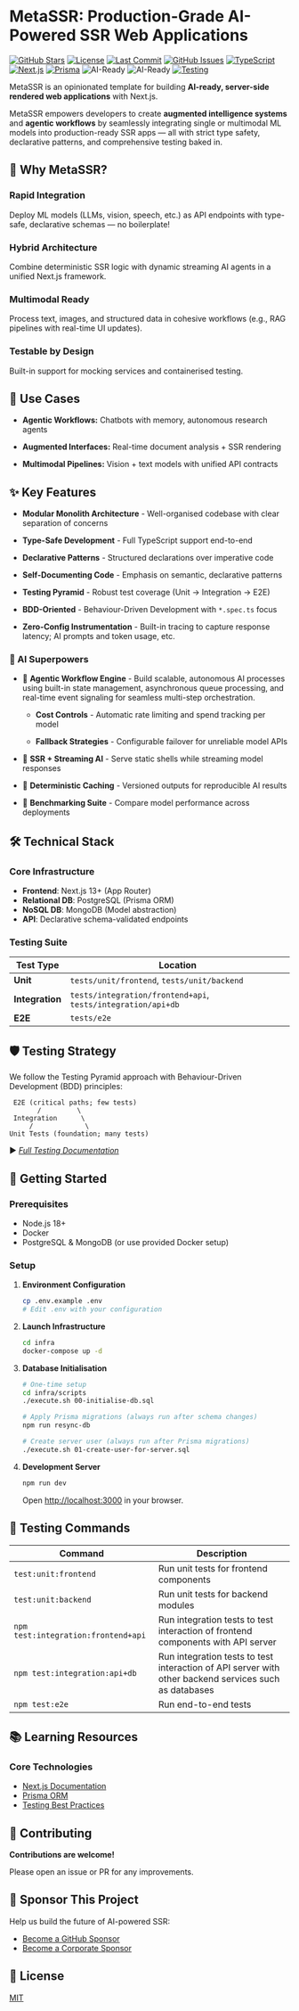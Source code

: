 # MetaSSR: Production-Grade AI-Powered SSR Web Applications

[![GitHub Stars](https://img.shields.io/github/stars/TejBirringTM/meta-ssr?style=social)](https://github.com/TejBirringTM/meta-ssr/stargazers)
[![License](https://img.shields.io/github/license/TejBirringTM/meta-ssr?color=blue)](LICENSE)
[![Last Commit](https://img.shields.io/github/last-commit/TejBirringTM/meta-ssr?q=is%3Aissue%20state%3Aopen)](https://github.com/TejBirringTM/meta-ssr/commits/main)
[![GitHub Issues](https://img.shields.io/github/issues/TejBirringTM/meta-ssr)](https://github.com/TejBirringTM/meta-ssr/issues/?q=is%3Aissue%20state%3Aopen)
[![TypeScript](https://img.shields.io/badge/TypeScript-5+-3178C6?logo=typescript&logoColor=white)](https://www.typescriptlang.org)
[![Next.js](https://img.shields.io/badge/Next.js-15+-000000?logo=next.js&logoColor=white)](https://nextjs.org)
[![Prisma](https://img.shields.io/badge/Prisma-ORM-2D3748?logo=prisma&logoColor=white)](https://www.prisma.io)
![AI-Ready](https://img.shields.io/badge/AI--Ready-Augmented_Intelligence-FF6F00)
![AI-Ready](https://img.shields.io/badge/AI--Ready-Agentic_Workflows-FF6F00)
[![Testing](https://img.shields.io/badge/Testing%20Coverage-Unit%20%7C%20Integration%20%7C%20E2E-25A162)](./tests/README.md)

MetaSSR is an opinionated template for building **AI-ready, server-side rendered web applications** with Next.js.

MetaSSR empowers developers to create **augmented intelligence systems** and **agentic workflows** by seamlessly integrating single or multimodal ML models into production-ready SSR apps — all with strict type safety, declarative patterns, and comprehensive testing baked in.

## 🎯 Why MetaSSR?

### Rapid Integration

Deploy ML models (LLMs, vision, speech, etc.) as API endpoints with type-safe, declarative schemas — no boilerplate!

### Hybrid Architecture

Combine deterministic SSR logic with dynamic streaming AI agents in a unified Next.js framework.

### Multimodal Ready

Process text, images, and structured data in cohesive workflows (e.g., RAG pipelines with real-time UI updates).

### Testable by Design

Built-in support for mocking services and containerised testing.

## 🧩 Use Cases

- **Agentic Workflows:** Chatbots with memory, autonomous research agents

- **Augmented Interfaces:** Real-time document analysis + SSR rendering

- **Multimodal Pipelines:** Vision + text models with unified API contracts

## ✨ Key Features

- **Modular Monolith Architecture** - Well-organised codebase with clear separation of concerns

- **Type-Safe Development** - Full TypeScript support end-to-end

- **Declarative Patterns** - Structured declarations over imperative code

- **Self-Documenting Code** - Emphasis on semantic, declarative patterns

- **Testing Pyramid** - Robust test coverage (Unit → Integration → E2E)

- **BDD-Oriented** - Behaviour-Driven Development with `*.spec.ts` focus

- **Zero-Config Instrumentation** - Built-in tracing to capture response latency; AI prompts and token usage, etc.

### 🦾 AI Superpowers

- 🚧 **Agentic Workflow Engine** - Build scalable, autonomous AI processes using built-in state management, asynchronous queue processing, and real-time event signaling for seamless multi-step orchestration.

  - **Cost Controls** -
  Automatic rate limiting and spend tracking per model

  - **Fallback Strategies** - Configurable failover for unreliable model APIs

- 🚧 **SSR + Streaming AI** - Serve static shells while streaming model responses

- 🚧 **Deterministic Caching** - Versioned outputs for reproducible AI results

- 🚧 **Benchmarking Suite** - Compare model performance across deployments

## 🛠️ Technical Stack

### Core Infrastructure

- **Frontend**: Next.js 13+ (App Router)
- **Relational DB**: PostgreSQL (Prisma ORM)
- **NoSQL DB**: MongoDB (Model abstraction)
- **API**: Declarative schema-validated endpoints

### Testing Suite

| Test Type       | Location                                                     |
| --------------- | ------------------------------------------------------------ |
| **Unit**        | `tests/unit/frontend`, `tests/unit/backend`                  |
| **Integration** | `tests/integration/frontend+api`, `tests/integration/api+db` |
| **E2E**         | `tests/e2e`                                                  |

## 🛡️ Testing Strategy

We follow the Testing Pyramid approach with Behaviour-Driven Development (BDD) principles:

```text
 E2E (critical paths; few tests)
       /         \
 Integration      \
     /             \
Unit Tests (foundation; many tests)
```

▶ _[Full Testing Documentation](./tests/README.md)_

## 🚀 Getting Started

### Prerequisites

- Node.js 18+
- Docker
- PostgreSQL & MongoDB (or use provided Docker setup)

### Setup

1. **Environment Configuration**

   ```bash
   cp .env.example .env
   # Edit .env with your configuration
   ```

2. **Launch Infrastructure**

   ```bash
   cd infra
   docker-compose up -d
   ```

3. **Database Initialisation**

   ```bash
   # One-time setup
   cd infra/scripts
   ./execute.sh 00-initialise-db.sql

   # Apply Prisma migrations (always run after schema changes)
   npm run resync-db

   # Create server user (always run after Prisma migrations)
   ./execute.sh 01-create-user-for-server.sql
   ```

4. **Development Server**

   ```bash
   npm run dev
   ```

   Open [http://localhost:3000](http://localhost:3000) in your browser.

## 🧪 Testing Commands

| Command                             | Description                                                                                           |
| ----------------------------------- | ----------------------------------------------------------------------------------------------------- |
| `test:unit:frontend`                | Run unit tests for frontend components                                                                |
| `test:unit:backend`                 | Run unit tests for backend modules                                                                    |
| `npm test:integration:frontend+api` | Run integration tests to test interaction of frontend components with API server                      |
| `npm test:integration:api+db`       | Run integration tests to test interaction of API server with other backend services such as databases |
| `npm test:e2e`                      | Run end-to-end tests                                                                                  |

## 📚 Learning Resources

### Core Technologies

- [Next.js Documentation](https://nextjs.org/docs)
- [Prisma ORM](https://www.prisma.io/docs)
- [Testing Best Practices](./tests/README.md)

## 🤝 Contributing

**Contributions are welcome!**

Please open an issue or PR for any improvements.

## 💖 Sponsor This Project

Help us build the future of AI-powered SSR:

- [Become a GitHub Sponsor](https://github.com/sponsors/tejbirringTM)
- [Become a Corporate Sponsor](mailto:tejbirring@gmail.com?subject=Interested%20in%20sponsoring%20MetaSSR...)

## 📄 License

[MIT](./LICENSE)
